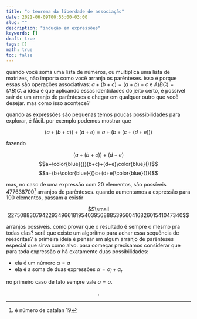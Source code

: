 ```yaml
---
title: "o teorema da liberdade de associação"
date: 2021-06-09T00:55:00-03:00
slug: ""
description: "indução em expressões"
keywords: []
draft: true
tags: []
math: true
toc: false
---
```


quando você soma uma lista de números, ou multiplica uma lista de matrizes, não importa como você arranja os parênteses. isso é porque essas são operações associativas: $a + (b + c) = (a + b) + c$ e $A(BC) = (AB)C$. a ideia é que aplicando essas identidades do jeito certo, é possível sair de um arranjo de parênteses e chegar em qualquer outro que você desejar. mas como isso acontece?

quando as expressões são pequenas temos poucas possibilidades para explorar, é fácil. por exemplo podemos mostrar que

$$(a+(b+c))+(d+e) = a + (b + (c + (d + e)))$$

fazendo

$$(a+(b+c))+(d+e)$$
$$a+\color{blue}{(}(b+c)+(d+e)\color{blue}{)}$$
$$a+(b+\color{blue}{(}c+(d+e)\color{blue}{)})$$

mas, no caso de uma expressão com $20$ elementos, são possíveis $477638700$[^1] arranjos de parênteses. quando aumentamos a expressão para $100$ elementos, passam a existir

$$\small 227508830794229349661819540395688853956041682601541047340$$

arranjos possíveis. como provar que o resultado é sempre o mesmo pra todas elas? será que existe um algoritmo para achar essa sequência de reescritas? a primeira ideia é pensar em algum arranjo de parênteses especial que sirva como alvo. para começar precisamos considerar que para toda expressão $\alpha$ há exatamente duas possibilidades: 

 * ela é um número $\alpha = a$
 * ela é a soma de duas expressões $\alpha = \alpha_l + \alpha_r$

no primeiro caso de fato sempre vale $a = a$.

$$.$$

[^1]: é número de catalan $19$
